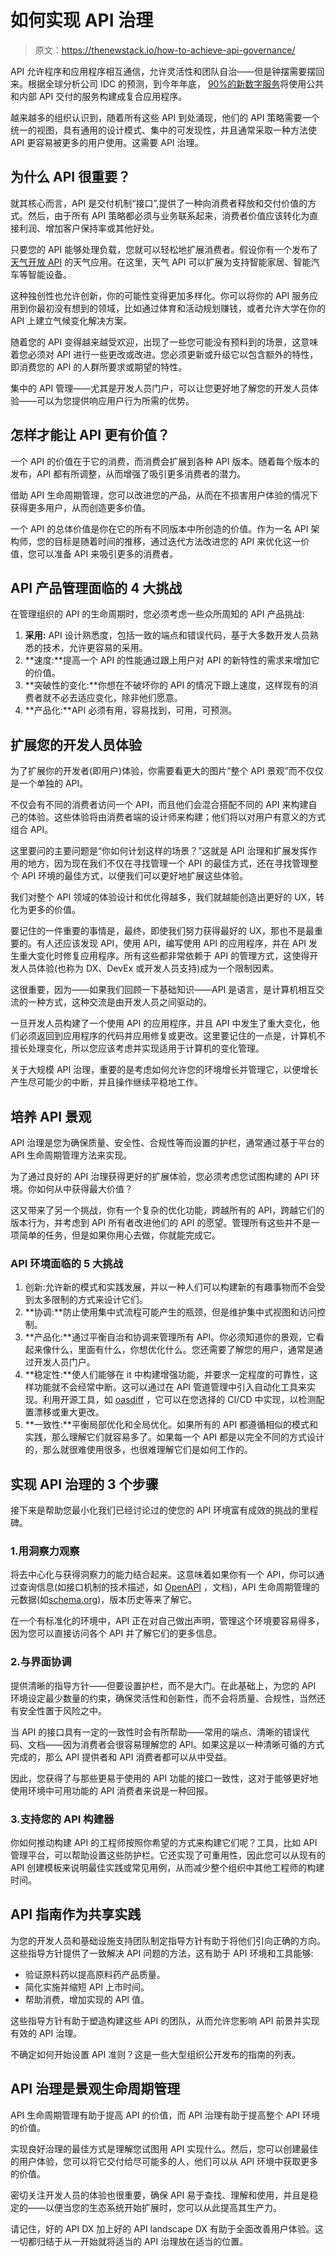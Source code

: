# 如何实现 API 治理

> 原文：<https://thenewstack.io/how-to-achieve-api-governance/>

API 允许程序和应用程序相互通信，允许灵活性和团队自治——但是钟摆需要摆回来。根据全球分析公司 IDC 的预测，到今年年底， [90%的新数字服务](https://www.idc.com/research/viewtoc.jsp?containerId=US44640719)将使用公共和内部 API 交付的服务构建成复合应用程序。

越来越多的组织认识到，随着所有这些 API 到处涌现，他们的 API 策略需要一个统一的视图，具有通用的设计模式、集中的可发现性，并且通常采取一种方法使 API 更容易被更多的用户使用。这需要 API 治理。

## 为什么 API 很重要？

就其核心而言，API 是交付机制“接口”,提供了一种向消费者释放和交付价值的方式。然后，由于所有 API 策略都必须与业务联系起来，消费者价值应该转化为直接利润、增加客户保持率或其他好处。

只要您的 API 能够处理负载，您就可以轻松地扩展消费者。假设你有一个发布了[天气开放 API](https://www.weatherapi.com/) 的天气应用。在这里，天气 API 可以扩展为支持智能家居、智能汽车等智能设备。

这种独创性也允许创新，你的可能性变得更加多样化。你可以将你的 API 服务应用到你最初没有想到的领域，比如通过体育和活动规划赚钱，或者允许大学在你的 API 上建立气候变化解决方案。

随着您的 API 变得越来越受欢迎，出现了一些您可能没有预料到的场景，这意味着您必须对 API 进行一些更改或改进。您必须更新或升级它以包含额外的特性，即消费您的 API 的人群所要求或期望的特性。

集中的 API 管理——尤其是开发人员门户，可以让您更好地了解您的开发人员体验——可以为您提供响应用户行为所需的优势。

## 怎样才能让 API 更有价值？

一个 API 的价值在于它的消费，而消费会扩展到各种 API 版本。随着每个版本的发布，API 都有所调整，从而增强了吸引更多消费者的潜力。

借助 API 生命周期管理，您可以改进您的产品，从而在不损害用户体验的情况下获得更多用户，从而创造更多价值。

一个 API 的总体价值是你在它的所有不同版本中所创造的价值。作为一名 API 架构师，您的目标是随着时间的推移，通过迭代方法改进您的 API 来优化这一价值，您可以准备 API 来吸引更多的消费者。

## API 产品管理面临的 4 大挑战

在管理组织的 API 的生命周期时，您必须考虑一些众所周知的 API 产品挑战:

1.  **采用:** API 设计熟悉度，包括一致的端点和错误代码，基于大多数开发人员熟悉的技术，允许更容易的采用。
2.  **速度:**提高一个 API 的性能通过跟上用户对 API 的新特性的需求来增加它的价值。
3.  **突破性的变化:**你想在不破坏你的 API 的情况下跟上速度，这样现有的消费者就不必去适应变化，除非他们愿意。
4.  **产品化:**API 必须有用，容易找到，可用，可预测。

## 扩展您的开发人员体验

为了扩展你的开发者(即用户)体验，你需要看更大的图片“整个 API 景观”而不仅仅是一个单独的 API。

不仅会有不同的消费者访问一个 API，而且他们会混合搭配不同的 API 来构建自己的体验。这些体验将由消费者端的设计师来构建；他们将以对用户有意义的方式组合 API。

这里要问的主要问题是“你如何计划这样的场景？”这就是 API 治理和扩展发挥作用的地方，因为现在我们不仅在寻找管理一个 API 的最佳方式，还在寻找管理整个 API 环境的最佳方式，以便我们可以更好地扩展这些体验。

我们对整个 API 领域的体验设计和优化得越多，我们就越能创造出更好的 UX，转化为更多的价值。

要记住的一件重要的事情是，最终，即使我们努力获得最好的 UX，那也不是最重要的。有人还应该发现 API，使用 API，编写使用 API 的应用程序，并在 API 发生重大变化时修复应用程序。所有这些都非常依赖于 API 的管理方式，这使得开发人员体验(也称为 DX、DevEx 或开发人员支持)成为一个限制因素。

这很重要，因为——如果我们回顾一下基础知识——API 是语言，是计算机相互交流的一种方式，这种交流是由开发人员之间驱动的。

一旦开发人员构建了一个使用 API 的应用程序，并且 API 中发生了重大变化，他们必须返回到应用程序的代码并应用修复或更改。这里要记住的一点是，计算机不擅长处理变化，所以您应该考虑并实现适用于计算机的变化管理。

关于大规模 API 治理，重要的是考虑如何允许您的环境增长并管理它，以便增长产生尽可能少的中断，并且操作继续平稳地工作。

## 培养 API 景观

API 治理是您为确保质量、安全性、合规性等而设置的护栏，通常通过基于平台的 API 生命周期管理方法来实现。

为了通过良好的 API 治理获得更好的扩展体验，您必须考虑您试图构建的 API 环境。你如何从中获得最大价值？

这又带来了另一个挑战，你有一个复杂的优化功能，跨越所有的 API，跨越它们的版本行为，并考虑到 API 所有者改进他们的 API 的愿望。管理所有这些并不是一项简单的任务，但是如果你用心去做，你就能完成它。

### API 环境面临的 5 大挑战

1.  创新:允许新的模式和实践发展，并以一种人们可以构建新的有趣事物而不会受到太多限制的方式来设计它们。
2.  **协调:**防止使用集中式流程可能产生的瓶颈，但是维护集中式视图和访问控制。
3.  **产品化:**通过平衡自治和协调来管理所有 API。你必须知道你的景观，它看起来像什么，里面有什么，你想优化什么。您还需要了解您的用户，通常是通过开发人员门户。
4.  **稳定性:**使人们能够在 it 中构建增强功能，并要求一定程度的可靠性，这样功能就不会经常中断。这可以通过在 API 管道管理中引入自动化工具来实现。利用开源工具，如 [oasdiff](https://github.com/Tufin/oasdiff) ，它可以在您选择的 CI/CD 中实现，以检测配置漂移或重大更改。
5.  **一致性:**平衡局部优化和全局优化。如果所有的 API 都遵循相似的模式和实践，那么理解它们就容易多了。如果每一个 API 都是以完全不同的方式设计的，那么就很难使用很多，也很难理解它们是如何工作的。

## 实现 API 治理的 3 个步骤

接下来是帮助您最小化我们已经讨论过的使您的 API 环境富有成效的挑战的里程碑。

### 1.用洞察力观察

将去中心化与获得洞察力的能力结合起来。这意味着如果你有一个 API，你可以通过查询信息(如接口机制的技术描述，如 [OpenAPI](https://github.com/OAI/OpenAPI-Specification) ，文档)，API 生命周期管理的元数据(如[schema.org](https://github.com/schemaorg/schemaorg))，版本历史等来了解它。

在一个有标准化的环境中，API 正在对自己做出声明，管理这个环境要容易得多，因为您可以直接访问各个 API 并了解它们的更多信息。

### 2.与界面协调

提供清晰的指导方针——但要设置护栏，而不是大门。在此基础上，为您的 API 环境设定最少数量的约束，确保灵活性和创新性，而不会将质量、合规性，当然还有安全性置于风险之中。

当 API 的接口具有一定的一致性时会有所帮助——常用的端点、清晰的错误代码、文档——因为消费者会很容易理解您的 API。如果这是以一种清晰可循的方式完成的，那么 API 提供者和 API 消费者都可以从中受益。

因此，您获得了与那些更易于使用的 API 功能的接口一致性，这对于能够更好地使用环境中可用功能的 API 消费者来说是一种回报。

### 3.支持您的 API 构建器

你如何推动构建 API 的工程师按照你希望的方式来构建它们呢？工具，比如 API 管理平台，可以帮助设置这些防护栏。它还实现了可重用性，因此您可以从现有的 API 创建模板来说明最佳实践或常见用例，从而减少整个组织中其他工程师的构建时间。

## API 指南作为共享实践

为您的开发人员和基础设施支持团队制定指导方针有助于将他们引向正确的方向。这些指导方针提供了一致解决 API 问题的方法，这有助于 API 环境和工具能够:

*   验证原料药以提高原料药产品质量。
*   简化实施并缩短 API 上市时间。
*   帮助消费，增加实现的 API 值。

这些指导方针有助于塑造构建这些 API 的团队，从而允许您影响 API 前景并实现有效的 API 治理。

不确定如何开始设置 API 准则？这是一些大型组织公开发布的指南的列表。

## API 治理是景观生命周期管理

API 生命周期管理有助于提高 API 的价值，而 API 治理有助于提高整个 API 环境的价值。

实现良好治理的最佳方式是理解您试图用 API 实现什么。然后，您可以创建最佳的用户体验，您可以将它交付给尽可能多的人，他们可以从 API 环境中获取更多的价值。

密切关注开发人员的体验也很重要，确保 API 易于查找、理解和使用，并且是稳定的——以便当您的生态系统开始扩展时，您可以从此提高其生产力。

请记住，好的 API DX 加上好的 API landscape DX 有助于全面改善用户体验。这一切都归结于从一开始就将适当的 API 治理放在适当的位置。

<svg xmlns:xlink="http://www.w3.org/1999/xlink" viewBox="0 0 68 31" version="1.1"><title>Group</title> <desc>Created with Sketch.</desc></svg>